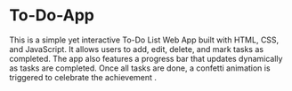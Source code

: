 # To-Do-App
 This is a simple yet interactive To-Do List Web App built with HTML, CSS, and JavaScript. It allows users to add, edit, delete, and mark tasks as completed. The app also features a progress bar that updates dynamically as tasks are completed. Once all tasks are done, a confetti animation is triggered to celebrate the achievement .

